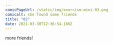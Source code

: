 ```yaml
---
comicPageUrl: /static/img/exorcism-mini-03.png
comicalt: she found some friends
title: "02"
date: 2021-03-30T12:36:54.166Z
---
```

more friends!
